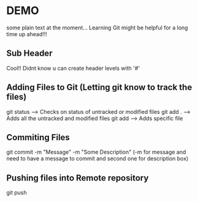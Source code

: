 # DEMO

some plain text at the moment...
Learning Git might be helpful for a long time up ahead!!!


## Sub Header

Cool!! Didnt know u can create header levels with '#'

## Adding Files to Git (Letting git know to track the files)

git status --> Checks on status of untracked or modified files
git add . --> Adds all the untracked and modified files
git add <filename> --> Adds specific file

## Commiting Files

git commit -m "Message" -m "Some Description" (-m for message and need to have a message to commit and second one for description box)

## Pushing files into Remote repository

git push
